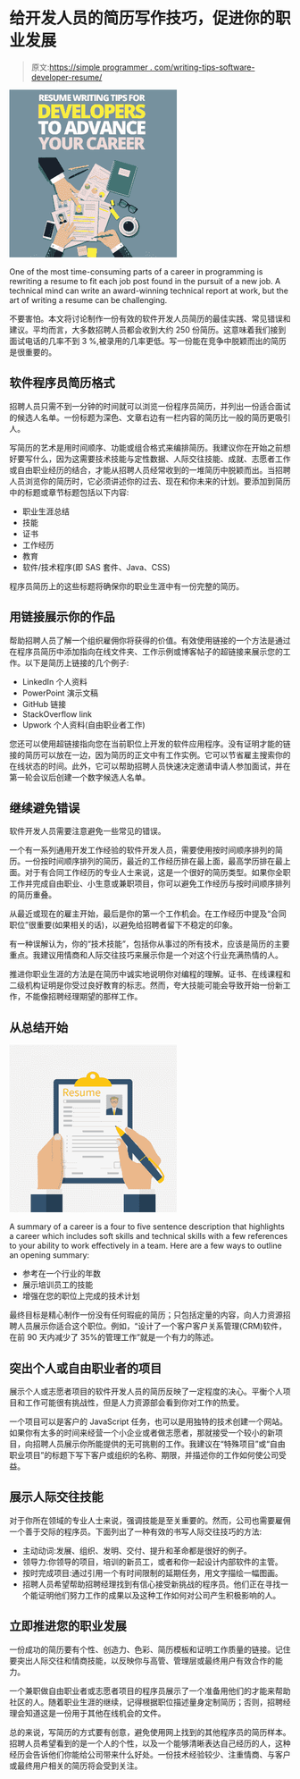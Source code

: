 # 给开发人员的简历写作技巧，促进你的职业发展

> 原文:[https://simple programmer . com/writing-tips-software-developer-resume/](https://simpleprogrammer.com/writing-tips-software-developer-resume/)

![](img/dbc66bc91ed6a761f81d7cc0d830db0f.png)

One of the most time-consuming parts of a career in programming is rewriting a resume to fit each job post found in the pursuit of a new job. A technical mind can write an award-winning technical report at work, but the art of writing a resume can be challenging.

不要害怕。本文将讨论制作一份有效的软件开发人员简历的最佳实践、常见错误和建议。平均而言，大多数招聘人员都会收到大约 250 份简历。这意味着我们接到面试电话的几率不到 3 %,被录用的几率更低。写一份能在竞争中脱颖而出的简历是很重要的。

## 软件程序员简历格式

招聘人员只需不到一分钟的时间就可以浏览一份程序员简历，并列出一份适合面试的候选人名单。一份标题为深色、文章右边有一栏内容的简历比一般的简历更吸引人。

写简历的艺术是用时间顺序、功能或组合格式来编排简历。我建议你在开始之前想好要写什么，因为这需要技术技能与定性数据、人际交往技能、成就、志愿者工作或自由职业经历的结合，才能从招聘人员经常收到的一堆简历中脱颖而出。当招聘人员浏览你的简历时，它必须讲述你的过去、现在和你未来的计划。要添加到简历中的标题或章节标题包括以下内容:

*   职业生涯总结
*   技能
*   证书
*   工作经历
*   教育
*   软件/技术程序(即 SAS 套件、Java、CSS)

程序员简历上的这些标题将确保你的职业生涯中有一份完整的简历。

## 用链接展示你的作品

帮助招聘人员了解一个组织雇佣你将获得的价值。有效使用链接的一个方法是通过在程序员简历中添加指向在线文件夹、工作示例或博客帖子的超链接来展示您的工作。以下是简历上链接的几个例子:

*   LinkedIn 个人资料
*   PowerPoint 演示文稿
*   GitHub 链接
*   StackOverflow link
*   Upwork 个人资料(自由职业者工作)

您还可以使用超链接指向您在当前职位上开发的软件应用程序。没有证明才能的链接的简历可以放在一边，因为简历的正文中有工作实例。它可以节省雇主搜索你的在线状态的时间。此外，它可以帮助招聘人员快速决定邀请申请人参加面试，并在第一轮会议后创建一个数字候选人名单。

## 继续避免错误

软件开发人员需要注意避免一些常见的错误。

一个有一系列通用开发工作经验的软件开发人员，需要使用按时间顺序排列的简历。一份按时间顺序排列的简历，最近的工作经历排在最上面，最高学历排在最上面。对于有合同工作经历的专业人士来说，这是一个很好的简历类型。如果你全职工作并完成自由职业、小生意或兼职项目，你可以避免工作经历与按时间顺序排列的简历重叠。

从最近或现在的雇主开始，最后是你的第一个工作机会。在工作经历中提及“合同职位”很重要(如果相关的话)，以避免给招聘者留下不稳定的印象。

有一种误解认为，你的“技术技能”，包括你从事过的所有技术，应该是简历的主要重点。我建议用情商和人际交往技巧来展示你是一个对这个行业充满热情的人。

推进你职业生涯的方法是在简历中诚实地说明你对编程的理解。证书、在线课程和二级机构证明是你受过良好教育的标志。然而，夸大技能可能会导致开始一份新工作，不能像招聘经理期望的那样工作。

## 从总结开始

![](img/0c2d4cabdb720fa756386a2db3f94ded.png)

A summary of a career is a four to five sentence description that highlights a career which includes soft skills and technical skills with a few references to your ability to work effectively in a team. Here are a few ways to outline an opening summary:

*   参考在一个行业的年数
*   展示培训员工的技能
*   增强在您的职位上完成的技术计划

最终目标是精心制作一份没有任何瑕疵的简历；只包括定量的内容，向人力资源招聘人员展示你适合这个职位。例如，“设计了一个客户客户关系管理(CRM)软件，在前 90 天内减少了 35%的管理工作”就是一个有力的陈述。

## 突出个人或自由职业者的项目

展示个人或志愿者项目的软件开发人员的简历反映了一定程度的决心。平衡个人项目和工作可能很有挑战性，但是人力资源部会看到你对工作的热爱。

一个项目可以是客户的 JavaScript 任务，也可以是用独特的技术创建一个网站。如果你有太多的时间来经营一个小企业或者做志愿者，那就接受一个较小的新项目，向招聘人员展示你所能提供的无可挑剔的工作。我建议在“特殊项目”或“自由职业项目”的标题下写下客户或组织的名称、期限，并描述你的工作如何使公司受益。

## 展示人际交往技能

对于你所在领域的专业人士来说，强调技能是至关重要的。然而，公司也需要雇佣一个善于交际的程序员。下面列出了一种有效的书写人际交往技巧的方法:

*   主动动词:发展、组织、发明、交付、提升和革命都是很好的例子。
*   领导力:你领导的项目，培训的新员工，或者和你一起设计内部软件的主管。
*   按时完成项目:通过引用一个有时间限制的延期任务，用文字描绘一幅图画。
*   招聘人员希望帮助招聘经理找到有信心接受新挑战的程序员。他们正在寻找一个能证明他们努力工作的成果以及这种工作如何对公司产生积极影响的人。

## 立即推进您的职业发展

一份成功的简历要有个性、创造力、色彩、简历模板和证明工作质量的链接。记住要突出人际交往和情商技能，以反映你与高管、管理层或最终用户有效合作的能力。

一个兼职做自由职业者或志愿者项目的程序员展示了一个准备用他们的才能来帮助社区的人。随着职业生涯的继续，记得根据职位描述量身定制简历；否则，招聘经理会知道这是一份用于其他在线机会的文件。

总的来说，写简历的方式要有创意，避免使用网上找到的其他程序员的简历样本。招聘人员希望看到的是一个人的个性，以及一个能够清晰表达自己经历的人，这种经历会告诉他们你能给公司带来什么好处。一份技术经验较少、注重情商、与客户或最终用户相关的简历将会受到关注。